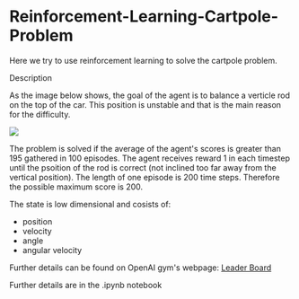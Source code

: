 # Reinforcement-Learning-Cartpole-Problem

Here we try to use reinforcement learning to solve the cartpole problem. 

Description

As the image below shows, the goal of the agent is to balance a verticle rod on the top of the car. This position is unstable and that is the main reason for the difficulty.

<img src="https://drive.google.com/uc?export=download&id=1wiFksyB3-mcirfdZEvrT2DPD7SBEjye2" >

The problem is solved if the average of the agent's scores is greater than 195 gathered in 100 episodes.
The agent receives reward 1 in each timestep until the psoition of the rod is correct (not inclined too far away from the vertical position).
The length of one episode is 200 time steps. Therefore the possible maximum score is 200.

The state is low dimensional and cosists of:
* position 
* velocity
* angle 
* angular velocity

Further details can be found on OpenAI gym's webpage: [Leader Board](https://github.com/openai/gym/wiki/CartPole-v0)

Further details are in the .ipynb notebook

